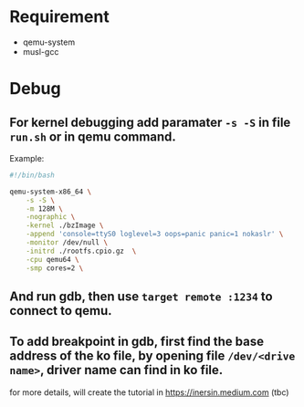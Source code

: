 # Requirement
* qemu-system
* musl-gcc

# Debug
## For kernel debugging add paramater `-s -S` in file `run.sh` or in qemu command.
Example:
```sh
#!/bin/bash

qemu-system-x86_64 \
    -s -S \
    -m 128M \
    -nographic \
    -kernel ./bzImage \
    -append 'console=ttyS0 loglevel=3 oops=panic panic=1 nokaslr' \
    -monitor /dev/null \
    -initrd ./rootfs.cpio.gz  \
    -cpu qemu64 \
    -smp cores=2 \
```
## And run gdb, then use `target remote :1234` to connect to qemu.
## To add breakpoint in gdb, first find the base address of the ko file, by opening file `/dev/<drive name>`, driver name can find in ko file.


for more details, will create the tutorial in https://inersin.medium.com (tbc)
